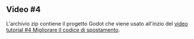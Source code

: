 ## Video #4

L'archivio zip contiene il progetto Godot che viene usato all'inzio del [video tutorial #4 Migliorare il codice di spostamento](https://youtu.be/kDGPh8r07CM).


